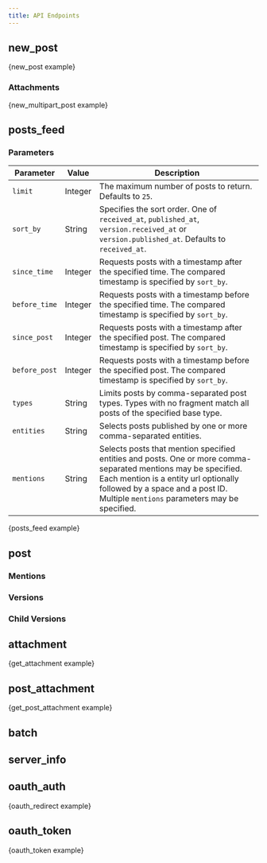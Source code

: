 ```yaml
---
title: API Endpoints
---
```


## new_post

{new_post example}

### Attachments

{new_multipart_post example}

## posts_feed

### Parameters

| Parameter | Value |  Description |
| --------- | ----- | ------------ |
| `limit` | Integer | The maximum number of posts to return. Defaults to `25`. |
| `sort_by` | String | Specifies the sort order. One of `received_at`, `published_at`, `version.received_at` or `version.published_at`. Defaults to `received_at`. |
| `since_time` | Integer | Requests posts with a timestamp after the specified time. The compared timestamp is specified by `sort_by`. |
| `before_time` | Integer | Requests posts with a timestamp before the specified time. The compared timestamp is specified by `sort_by`. |
| `since_post` | Integer | Requests posts with a timestamp after the specified post. The compared timestamp is specified by `sort_by`. |
| `before_post` | Integer | Requests posts with a timestamp before the specified post. The compared timestamp is specified by `sort_by`. |
| `types` | String | Limits posts by comma-separated post types. Types with no fragment match all posts of the specified base type. |
| `entities` | String | Selects posts published by one or more comma-separated entities. |
| `mentions` | String | Selects posts that mention specified entities and posts. One or more comma-separated mentions may be specified. Each mention is a entity url optionally followed by a space and a post ID. Multiple `mentions` parameters may be specified. |

{posts_feed example}

## post

### Mentions

### Versions

### Child Versions

## attachment

{get_attachment example}

## post_attachment

{get_post_attachment example}

## batch

## server_info

## oauth_auth

{oauth_redirect example}

## oauth_token

{oauth_token example}
